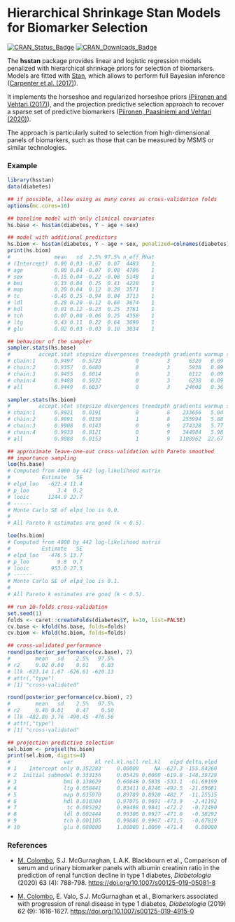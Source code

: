 # Hierarchical Shrinkage Stan Models for Biomarker Selection

[![CRAN\_Status\_Badge](http://www.r-pkg.org/badges/version/hsstan)](https://cran.r-project.org/package=hsstan)
[![CRAN\_Downloads\_Badge](https://cranlogs.r-pkg.org/badges/hsstan)](https://cran.r-project.org/package=hsstan)

The **hsstan** package provides linear and logistic regression models penalized
with hierarchical shrinkage priors for selection of biomarkers. Models are
fitted with [Stan](https://mc-stan.org), which allows to perform full Bayesian
inference ([Carpenter et al. (2017)](https://doi.org/10.18637/jss.v076.i01)).

It implements the horseshoe and regularized horseshoe priors [(Piironen and
Vehtari (2017)](https://doi.org/10.1214/17-EJS1337SI)), and the projection
predictive selection approach to recover a sparse set of predictive biomarkers
([Piironen, Paasiniemi and Vehtari (2020)](https://doi.org/10.1214/20-EJS1711)).

The approach is particularly suited to selection from high-dimensional panels
of biomarkers, such as those that can be measured by MSMS or similar technologies.

### Example

```r
library(hsstan)
data(diabetes)

## if possible, allow using as many cores as cross-validation folds
options(mc.cores=10)

## baseline model with only clinical covariates
hs.base <- hsstan(diabetes, Y ~ age + sex)

## model with additional predictors
hs.biom <- hsstan(diabetes, Y ~ age + sex, penalized=colnames(diabetes)[3:10])
print(hs.biom)
#              mean   sd  2.5% 97.5% n_eff Rhat
# (Intercept)  0.00 0.03 -0.07  0.07  4483    1
# age          0.00 0.04 -0.07  0.08  4706    1
# sex         -0.15 0.04 -0.22 -0.08  5148    1
# bmi          0.33 0.04  0.25  0.41  4228    1
# map          0.20 0.04  0.12  0.28  3571    1
# tc          -0.45 0.25 -0.94  0.04  3713    1
# ldl          0.28 0.20 -0.12  0.68  3674    1
# hdl          0.01 0.12 -0.23  0.25  3761    1
# tch          0.07 0.08 -0.06  0.25  4358    1
# ltg          0.43 0.11  0.22  0.64  3690    1
# glu          0.02 0.03 -0.03  0.10  3034    1

## behaviour of the sampler
sampler.stats(hs.base)
#         accept.stat stepsize divergences treedepth gradients warmup sample
# chain:1      0.9497   0.5723           0         3      6320   0.09   0.08
# chain:2      0.9357   0.6480           0         3      5938   0.09   0.08
# chain:3      0.9455   0.6014           0         3      6112   0.09   0.08
# chain:4      0.9488   0.5932           0         3      6238   0.09   0.08
# all          0.9449   0.6037           0         3     24608   0.36   0.32

sampler.stats(hs.biom)
#         accept.stat stepsize divergences treedepth gradients warmup sample
# chain:1      0.9821   0.0191           0         8    233656   5.04   4.28
# chain:2      0.9891   0.0158           1         8    255994   5.88   4.72
# chain:3      0.9908   0.0143           0         9    274328   5.77   5.14
# chain:4      0.9933   0.0121           0         9    344984   5.98   6.70
# all          0.9888   0.0153           1         9   1108962  22.67  20.84

## approximate leave-one-out cross-validation with Pareto smoothed
## importance sampling
loo(hs.base)
# Computed from 4000 by 442 log-likelihood matrix
#          Estimate   SE
# elpd_loo   -622.4 11.4
# p_loo         3.4  0.2
# looic      1244.9 22.7
# ------
# Monte Carlo SE of elpd_loo is 0.0.
#
# All Pareto k estimates are good (k < 0.5).

loo(hs.biom)
# Computed from 4000 by 442 log-likelihood matrix
#          Estimate   SE
# elpd_loo   -476.5 13.7
# p_loo         9.8  0.7
# looic       953.0 27.5
# ------
# Monte Carlo SE of elpd_loo is 0.1.
#
# All Pareto k estimates are good (k < 0.5).

## run 10-folds cross-validation
set.seed(1)
folds <- caret::createFolds(diabetes$Y, k=10, list=FALSE)
cv.base <- kfold(hs.base, folds=folds)
cv.biom <- kfold(hs.biom, folds=folds)

## cross-validated performance
round(posterior_performance(cv.base), 2)
#        mean   sd    2.5%   97.5%
# r2     0.02 0.00    0.01    0.03
# llk -623.14 1.67 -626.61 -620.13
# attr(,"type")
# [1] "cross-validated"

round(posterior_performance(cv.biom), 2)
#        mean   sd    2.5%   97.5%
# r2     0.48 0.01    0.47    0.50
# llk -482.86 3.76 -490.45 -476.56
# attr(,"type")
# [1] "cross-validated"

## projection predictive selection
sel.biom <- projsel(hs.biom)
print(sel.biom, digits=4)
#                 var       kl rel.kl.null rel.kl   elpd delta.elpd
# 1    Intercept only 0.352283     0.00000     NA -627.3 -155.84260
# 2  Initial submodel 0.333156     0.05429 0.0000 -619.8 -148.39729
# 3               bmi 0.138629     0.60648 0.5839 -533.1  -61.69199
# 4               ltg 0.058441     0.83411 0.8246 -492.5  -21.09681
# 5               map 0.035970     0.89789 0.8920 -482.7  -11.25515
# 6               hdl 0.010304     0.97075 0.9691 -473.9   -2.41192
# 7                tc 0.005292     0.98498 0.9841 -472.2   -0.72490
# 8               ldl 0.002444     0.99306 0.9927 -471.8   -0.38292
# 9               tch 0.001105     0.99686 0.9967 -471.5   -0.07819
# 10              glu 0.000000     1.00000 1.0000 -471.4    0.00000
```

### References

* [M. Colombo][mcol], S.J. McGurnaghan, L.A.K. Blackbourn et al.,
  Comparison of serum and urinary biomarker panels with albumin creatinin
  ratio in the prediction of renal function decline in type 1 diabetes,
  _Diabetologia_ (2020) 63 (4): 788-798.
  https://doi.org/10.1007/s00125-019-05081-8

* [M. Colombo][mcol], E. Valo, S.J. McGurnaghan et al.,
  Biomarkers associated with progression of renal disease in type 1 diabetes,
  _Diabetologia_ (2019) 62 (9): 1616-1627.
  https://doi.org/10.1007/s00125-019-4915-0

[mcol]: https://pm2.phs.ed.ac.uk/~mcolombo/
